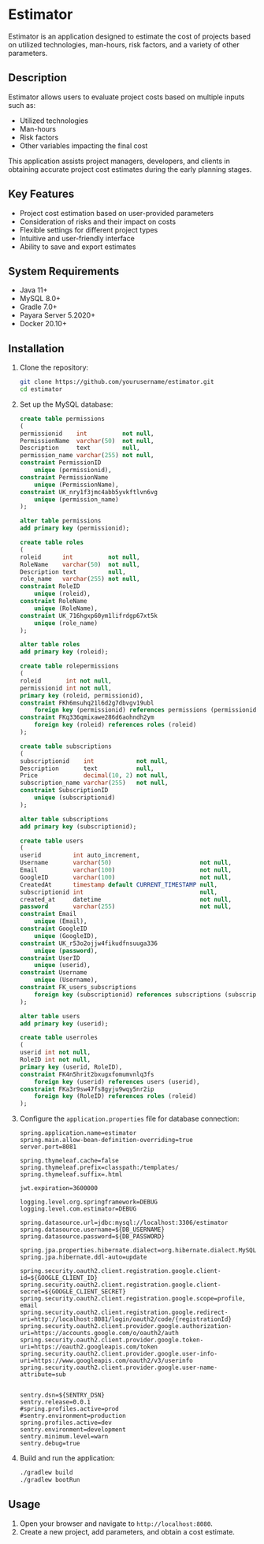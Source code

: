 # Estimator

Estimator is an application designed to estimate the cost of projects based on utilized technologies, man-hours, risk factors, and a variety of other parameters.

## Description

Estimator allows users to evaluate project costs based on multiple inputs such as:

- Utilized technologies
- Man-hours
- Risk factors
- Other variables impacting the final cost

This application assists project managers, developers, and clients in obtaining accurate project cost estimates during the early planning stages.

## Key Features

- Project cost estimation based on user-provided parameters
- Consideration of risks and their impact on costs
- Flexible settings for different project types
- Intuitive and user-friendly interface
- Ability to save and export estimates

## System Requirements

- Java 11+
- MySQL 8.0+
- Gradle 7.0+
- Payara Server 5.2020+
- Docker 20.10+

## Installation

1. Clone the repository:

    ```sh
    git clone https://github.com/yourusername/estimator.git
    cd estimator
    ```

2. Set up the MySQL database:

    ```sql
    create table permissions
    (
    permissionid    int          not null,
    PermissionName  varchar(50)  not null,
    Description     text         null,
    permission_name varchar(255) not null,
    constraint PermissionID
        unique (permissionid),
    constraint PermissionName
        unique (PermissionName),
    constraint UK_nry1f3jmc4abb5yvkftlvn6vg
        unique (permission_name)
    );

    alter table permissions
    add primary key (permissionid);

    create table roles
    (
    roleid      int          not null,
    RoleName    varchar(50)  not null,
    Description text         null,
    role_name   varchar(255) not null,
    constraint RoleID
        unique (roleid),
    constraint RoleName
        unique (RoleName),
    constraint UK_716hgxp60ym1lifrdgp67xt5k
        unique (role_name)
    );

    alter table roles
    add primary key (roleid);

    create table rolepermissions
    (
    roleid       int not null,
    permissionid int not null,
    primary key (roleid, permissionid),
    constraint FKh6msuhq21l6d2g7dbvgv19ubl
        foreign key (permissionid) references permissions (permissionid),
    constraint FKq336qmixawe286d6aohndh2ym
        foreign key (roleid) references roles (roleid)
    );

    create table subscriptions
    (
    subscriptionid    int            not null,
    Description       text           null,
    Price             decimal(10, 2) not null,
    subscription_name varchar(255)   not null,
    constraint SubscriptionID
        unique (subscriptionid)
    );

    alter table subscriptions
    add primary key (subscriptionid);

    create table users
    (
    userid         int auto_increment,
    Username       varchar(50)                         not null,
    Email          varchar(100)                        not null,
    GoogleID       varchar(100)                        not null,
    CreatedAt      timestamp default CURRENT_TIMESTAMP null,
    subscriptionid int                                 null,
    created_at     datetime                            not null,
    password       varchar(255)                        not null,
    constraint Email
        unique (Email),
    constraint GoogleID
        unique (GoogleID),
    constraint UK_r53o2ojjw4fikudfnsuuga336
        unique (password),
    constraint UserID
        unique (userid),
    constraint Username
        unique (Username),
    constraint FK_users_subscriptions
        foreign key (subscriptionid) references subscriptions (subscriptionid)
    );

    alter table users
    add primary key (userid);

    create table userroles
    (
    userid int not null,
    RoleID int not null,
    primary key (userid, RoleID),
    constraint FK4n5hrit2bxugxfomumvnlq3fs
        foreign key (userid) references users (userid),
    constraint FKa3r9sw47fs8gyju9wqy5nr2ip
        foreign key (RoleID) references roles (roleid)
    );
    ```

3. Configure the `application.properties` file for database connection:

    ```properties
    spring.application.name=estimator
    spring.main.allow-bean-definition-overriding=true
    server.port=8081

    spring.thymeleaf.cache=false
    spring.thymeleaf.prefix=classpath:/templates/
    spring.thymeleaf.suffix=.html

    jwt.expiration=3600000

    logging.level.org.springframework=DEBUG
    logging.level.com.estimator=DEBUG

    spring.datasource.url=jdbc:mysql://localhost:3306/estimator
    spring.datasource.username=${DB_USERNAME}
    spring.datasource.password=${DB_PASSWORD}

    spring.jpa.properties.hibernate.dialect=org.hibernate.dialect.MySQLDialect
    spring.jpa.hibernate.ddl-auto=update

    spring.security.oauth2.client.registration.google.client-id=${GOOGLE_CLIENT_ID}
    spring.security.oauth2.client.registration.google.client-secret=${GOOGLE_CLIENT_SECRET}
    spring.security.oauth2.client.registration.google.scope=profile, email
    spring.security.oauth2.client.registration.google.redirect-uri=http://localhost:8081/login/oauth2/code/{registrationId}
    spring.security.oauth2.client.provider.google.authorization-uri=https://accounts.google.com/o/oauth2/auth
    spring.security.oauth2.client.provider.google.token-uri=https://oauth2.googleapis.com/token
    spring.security.oauth2.client.provider.google.user-info-uri=https://www.googleapis.com/oauth2/v3/userinfo
    spring.security.oauth2.client.provider.google.user-name-attribute=sub


    sentry.dsn=${SENTRY_DSN}
    sentry.release=0.0.1
    #spring.profiles.active=prod
    #sentry.environment=production
    spring.profiles.active=dev
    sentry.environment=development
    sentry.minimum.level=warn
    sentry.debug=true
    ```

4. Build and run the application:

    ```sh
    ./gradlew build
    ./gradlew bootRun
    ```

## Usage

1. Open your browser and navigate to `http://localhost:8080`.
2. Create a new project, add parameters, and obtain a cost estimate.

